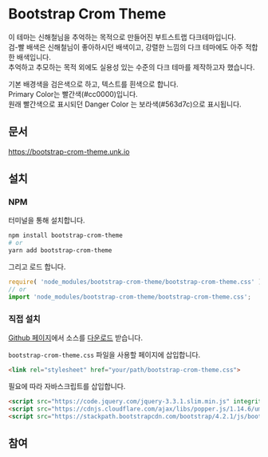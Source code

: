 # Bootstrap Crom Theme

이 테마는 신해철님을 추억하는 목적으로 만들어진 부트스트랩 다크테마입니다.  
검-빨 배색은 신해철님이 좋아하시던 배색이고, 강렬한 느낌의 다크 테마에도 아주 적합한 배색입니다.  
추억하고 추모하는 목적 외에도 실용성 있는 수준의 다크 테마를 제작하고자 했습니다.

기본 배경색을 검은색으로 하고, 텍스트를 흰색으로 합니다.  
Primary Color는 빨간색(#cc0000)입니다.  
원래 빨간색으로 표시되던 Danger Color 는 보라색(#563d7c)으로 표시됩니다.

## 문서

https://bootstrap-crom-theme.unk.io

## 설치

### NPM

터미널을 통해 설치합니다.

```bash
npm install bootstrap-crom-theme
# or
yarn add bootstrap-crom-theme
```

그리고 로드 합니다.

```js
require( 'node_modules/bootstrap-crom-theme/bootstrap-crom-theme.css' );
// or
import 'node_modules/bootstrap-crom-theme/bootstrap-crom-theme.css';
```

### 직접 설치

[Github 페이지](https://github.com/Unk/Bootstrap-Crom-Theme)에서 소스를 [다운로드](https://github.com/Unk/Bootstrap-Crom-Theme/archive/master.zip) 받습니다.

`bootstrap-crom-theme.css` 파일을 사용할 페이지에 삽입합니다.

```html
<link rel="stylesheet" href="your/path/bootstrap-crom-theme.css">
```

필요에 따라 자바스크립트를 삽입합니다.

```html
<script src="https://code.jquery.com/jquery-3.3.1.slim.min.js" integrity="sha384-q8i/X+965DzO0rT7abK41JStQIAqVgRVzpbzo5smXKp4YfRvH+8abtTE1Pi6jizo" crossorigin="anonymous"></script>
<script src="https://cdnjs.cloudflare.com/ajax/libs/popper.js/1.14.6/umd/popper.min.js" integrity="sha384-wHAiFfRlMFy6i5SRaxvfOCifBUQy1xHdJ/yoi7FRNXMRBu5WHdZYu1hA6ZOblgut" crossorigin="anonymous"></script>
<script src="https://stackpath.bootstrapcdn.com/bootstrap/4.2.1/js/bootstrap.min.js" integrity="sha384-B0UglyR+jN6CkvvICOB2joaf5I4l3gm9GU6Hc1og6Ls7i6U/mkkaduKaBhlAXv9k" crossorigin="anonymous"></script>
```

## 참여


